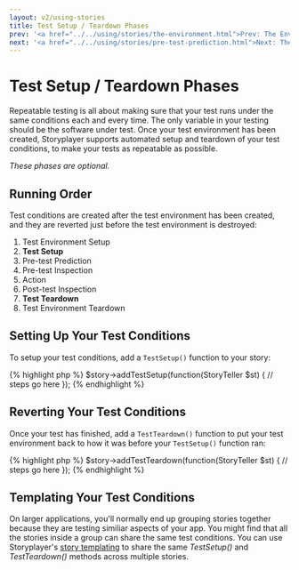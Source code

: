 ```yaml
---
layout: v2/using-stories
title: Test Setup / Teardown Phases
prev: '<a href="../../using/stories/the-environment.html">Prev: The Environment</a>'
next: '<a href="../../using/stories/pre-test-prediction.html">Next: The Pre-Test Prediction Phase</a>'
---
```


# Test Setup / Teardown Phases

Repeatable testing is all about making sure that your test runs under the same conditions each and every time.  The only variable in your testing should be the software under test.  Once your test environment has been created, Storyplayer supports automated setup and teardown of your test conditions, to make your tests as repeatable as possible.

*These phases are optional.*

## Running Order

Test conditions are created after the test environment has been created, and they are reverted just before the test environment is destroyed:

1. Test Environment Setup
1. __Test Setup__
1. Pre-test Prediction
1. Pre-test Inspection
1. Action
1. Post-test Inspection
1. __Test Teardown__
1. Test Environment Teardown

## Setting Up Your Test Conditions

To setup your test conditions, add a `TestSetup()` function to your story:

{% highlight php %}
$story->addTestSetup(function(StoryTeller $st) {
	// steps go here
});
{% endhighlight %}

## Reverting Your Test Conditions

Once your test has finished, add a `TestTeardown()` function to put your test environment back to how it was before your `TestSetup()` function ran:

{% highlight php %}
$story->addTestTeardown(function(StoryTeller $st) {
	// steps go here
});
{% endhighlight %}

## Templating Your Test Conditions

On larger applications, you'll normally end up grouping stories together because they are testing similiar aspects of your app.  You might find that all the stories inside a group can share the same test conditions.  You can use Storyplayer's [story templating](story-templates.html) to share the same _TestSetup()_ and _TestTeardown()_ methods across multiple stories.